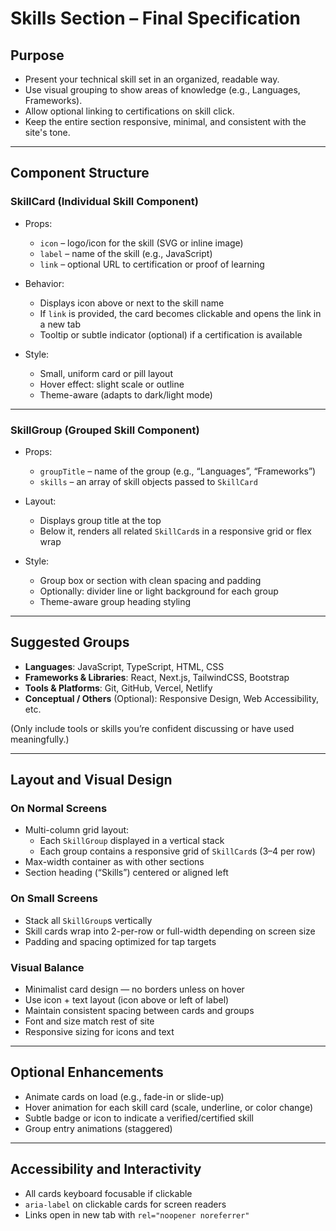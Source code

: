 # Skills Section – Final Specification

## Purpose

- Present your technical skill set in an organized, readable way.
- Use visual grouping to show areas of knowledge (e.g., Languages, Frameworks).
- Allow optional linking to certifications on skill click.
- Keep the entire section responsive, minimal, and consistent with the site's tone.

---

## Component Structure

### SkillCard (Individual Skill Component)

- Props:
  - `icon` – logo/icon for the skill (SVG or inline image)
  - `label` – name of the skill (e.g., JavaScript)
  - `link` – optional URL to certification or proof of learning

- Behavior:
  - Displays icon above or next to the skill name
  - If `link` is provided, the card becomes clickable and opens the link in a new tab
  - Tooltip or subtle indicator (optional) if a certification is available

- Style:
  - Small, uniform card or pill layout
  - Hover effect: slight scale or outline
  - Theme-aware (adapts to dark/light mode)

---

### SkillGroup (Grouped Skill Component)

- Props:
  - `groupTitle` – name of the group (e.g., “Languages”, “Frameworks”)
  - `skills` – an array of skill objects passed to `SkillCard`

- Layout:
  - Displays group title at the top
  - Below it, renders all related `SkillCard`s in a responsive grid or flex wrap

- Style:
  - Group box or section with clean spacing and padding
  - Optionally: divider line or light background for each group
  - Theme-aware group heading styling

---

## Suggested Groups

- **Languages**: JavaScript, TypeScript, HTML, CSS
- **Frameworks & Libraries**: React, Next.js, TailwindCSS, Bootstrap
- **Tools & Platforms**: Git, GitHub, Vercel, Netlify
- **Conceptual / Others** (Optional): Responsive Design, Web Accessibility, etc.

(Only include tools or skills you’re confident discussing or have used meaningfully.)

---

## Layout and Visual Design

### On Normal Screens

- Multi-column grid layout:
  - Each `SkillGroup` displayed in a vertical stack
  - Each group contains a responsive grid of `SkillCard`s (3–4 per row)
- Max-width container as with other sections
- Section heading (“Skills”) centered or aligned left

### On Small Screens

- Stack all `SkillGroup`s vertically
- Skill cards wrap into 2-per-row or full-width depending on screen size
- Padding and spacing optimized for tap targets

### Visual Balance

- Minimalist card design — no borders unless on hover
- Use icon + text layout (icon above or left of label)
- Maintain consistent spacing between cards and groups
- Font and size match rest of site
- Responsive sizing for icons and text

---

## Optional Enhancements

- Animate cards on load (e.g., fade-in or slide-up)
- Hover animation for each skill card (scale, underline, or color change)
- Subtle badge or icon to indicate a verified/certified skill
- Group entry animations (staggered)

---

## Accessibility and Interactivity

- All cards keyboard focusable if clickable
- `aria-label` on clickable cards for screen readers
- Links open in new tab with `rel="noopener noreferrer"`

